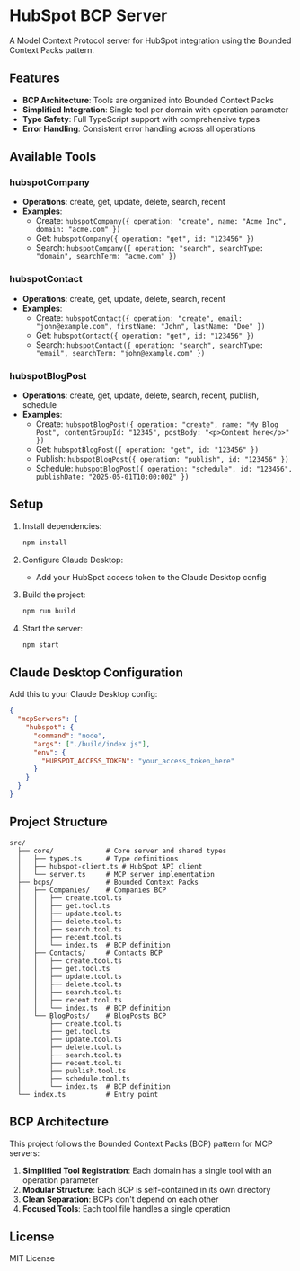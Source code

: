 # HubSpot BCP Server

A Model Context Protocol server for HubSpot integration using the Bounded Context Packs pattern.

## Features

- **BCP Architecture**: Tools are organized into Bounded Context Packs
- **Simplified Integration**: Single tool per domain with operation parameter
- **Type Safety**: Full TypeScript support with comprehensive types
- **Error Handling**: Consistent error handling across all operations

## Available Tools

### hubspotCompany
- **Operations**: create, get, update, delete, search, recent
- **Examples**:
  - Create: `hubspotCompany({ operation: "create", name: "Acme Inc", domain: "acme.com" })`
  - Get: `hubspotCompany({ operation: "get", id: "123456" })`
  - Search: `hubspotCompany({ operation: "search", searchType: "domain", searchTerm: "acme.com" })`

### hubspotContact
- **Operations**: create, get, update, delete, search, recent
- **Examples**:
  - Create: `hubspotContact({ operation: "create", email: "john@example.com", firstName: "John", lastName: "Doe" })`
  - Get: `hubspotContact({ operation: "get", id: "123456" })`
  - Search: `hubspotContact({ operation: "search", searchType: "email", searchTerm: "john@example.com" })`

### hubspotBlogPost
- **Operations**: create, get, update, delete, search, recent, publish, schedule
- **Examples**:
  - Create: `hubspotBlogPost({ operation: "create", name: "My Blog Post", contentGroupId: "12345", postBody: "<p>Content here</p>" })`
  - Get: `hubspotBlogPost({ operation: "get", id: "123456" })`
  - Publish: `hubspotBlogPost({ operation: "publish", id: "123456" })`
  - Schedule: `hubspotBlogPost({ operation: "schedule", id: "123456", publishDate: "2025-05-01T10:00:00Z" })`

## Setup

1. Install dependencies:
   ```bash
   npm install
   ```

2. Configure Claude Desktop:
   - Add your HubSpot access token to the Claude Desktop config

3. Build the project:
   ```bash
   npm run build
   ```

4. Start the server:
   ```bash
   npm start
   ```

## Claude Desktop Configuration

Add this to your Claude Desktop config:

```json
{
  "mcpServers": {
    "hubspot": {
      "command": "node",
      "args": ["./build/index.js"],
      "env": {
        "HUBSPOT_ACCESS_TOKEN": "your_access_token_here"
      }
    }
  }
}
```

## Project Structure

```
src/
  ├── core/             # Core server and shared types
  │   ├── types.ts      # Type definitions
  │   ├── hubspot-client.ts # HubSpot API client
  │   └── server.ts     # MCP server implementation
  ├── bcps/             # Bounded Context Packs
  │   ├── Companies/    # Companies BCP
  │   │   ├── create.tool.ts
  │   │   ├── get.tool.ts
  │   │   ├── update.tool.ts
  │   │   ├── delete.tool.ts
  │   │   ├── search.tool.ts
  │   │   ├── recent.tool.ts
  │   │   └── index.ts  # BCP definition
  │   ├── Contacts/     # Contacts BCP
  │   │   ├── create.tool.ts
  │   │   ├── get.tool.ts
  │   │   ├── update.tool.ts
  │   │   ├── delete.tool.ts
  │   │   ├── search.tool.ts
  │   │   ├── recent.tool.ts
  │   │   └── index.ts  # BCP definition
  │   └── BlogPosts/    # BlogPosts BCP
  │       ├── create.tool.ts
  │       ├── get.tool.ts
  │       ├── update.tool.ts
  │       ├── delete.tool.ts
  │       ├── search.tool.ts
  │       ├── recent.tool.ts
  │       ├── publish.tool.ts
  │       ├── schedule.tool.ts
  │       └── index.ts  # BCP definition
  └── index.ts          # Entry point
```

## BCP Architecture

This project follows the Bounded Context Packs (BCP) pattern for MCP servers:

1. **Simplified Tool Registration**: Each domain has a single tool with an operation parameter
2. **Modular Structure**: Each BCP is self-contained in its own directory
3. **Clean Separation**: BCPs don't depend on each other
4. **Focused Tools**: Each tool file handles a single operation

## License

MIT License
